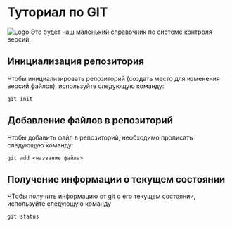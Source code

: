 # Туториал по GIT
![Logo](pic.jpeg)
Это будет наш маленький справочник по системе контроля версий.

## Инициализация репозитория

Чтобы инициализировать репозиторий (создать место для изменения версий файлов), используйте следующую команду:

```
git init
```
## Добавление файлов в репозиторий

Чтобы добавить файл в репозиторий, необходимо прописать следующую команду:

```
git add <название файла>
```

## Получение информации о текущем состоянии

ЧТобы получить информацию от git о его текущем состоянии, используйте следующую команду

```
git status
```

